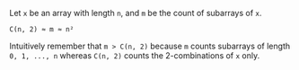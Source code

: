 Let `x` be an array with length `n`, and `m` be the count of subarrays of `x`.

`C(n, 2) ≈ m ≈ n²`

Intuitively remember that `m > C(n, 2)` because `m` counts subarrays of length `0, 1, ..., n` whereas `C(n, 2)` counts the 2-combinations of `x` only.